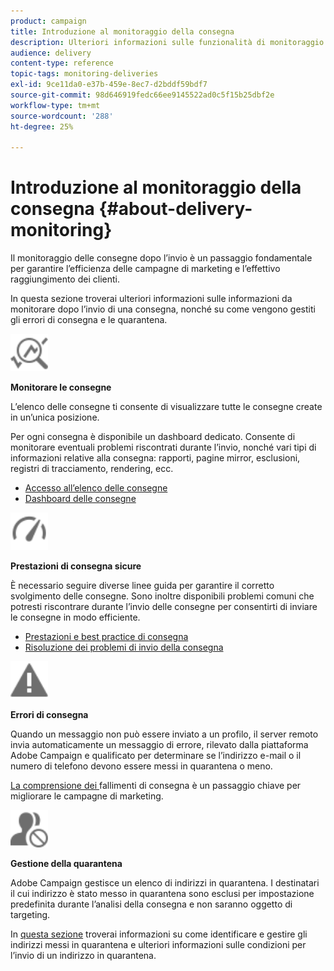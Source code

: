 ```yaml
---
product: campaign
title: Introduzione al monitoraggio della consegna
description: Ulteriori informazioni sulle funzionalità di monitoraggio della distribuzione di Campaign Classic.
audience: delivery
content-type: reference
topic-tags: monitoring-deliveries
exl-id: 9ce11da0-e37b-459e-8ec7-d2bddf59bdf7
source-git-commit: 98d646919fedc66ee9145522ad0c5f15b25dbf2e
workflow-type: tm+mt
source-wordcount: '288'
ht-degree: 25%

---
```


# Introduzione al monitoraggio della consegna {#about-delivery-monitoring}

Il monitoraggio delle consegne dopo l’invio è un passaggio fondamentale per garantire l’efficienza delle campagne di marketing e l’effettivo raggiungimento dei clienti.

In questa sezione troverai ulteriori informazioni sulle informazioni da monitorare dopo l’invio di una consegna, nonché su come vengono gestiti gli errori di consegna e le quarantena.

<img src="assets/do-not-localize/icon_monitor.svg" width="60px">

**Monitorare le consegne**

L’elenco delle consegne ti consente di visualizzare tutte le consegne create in un’unica posizione.

Per ogni consegna è disponibile un dashboard dedicato. Consente di monitorare eventuali problemi riscontrati durante l’invio, nonché vari tipi di informazioni relative alla consegna: rapporti, pagine mirror, esclusioni, registri di tracciamento, rendering, ecc.

* [Accesso all’elenco delle consegne](../../delivery/using/list-of-deliveries.md)
* [Dashboard delle consegne](../../delivery/using/delivery-dashboard.md)

<img src="assets/do-not-localize/icon_guidelines.svg" width="60px">

**Prestazioni di consegna sicure**

È necessario seguire diverse linee guida per garantire il corretto svolgimento delle consegne. Sono inoltre disponibili problemi comuni che potresti riscontrare durante l’invio delle consegne per consentirti di inviare le consegne in modo efficiente.

* [Prestazioni e best practice di consegna](../../delivery/using/delivery-performances.md)
* [Risoluzione dei problemi di invio della consegna](../../delivery/using/delivery-troubleshooting.md)

<img src="assets/do-not-localize/icon_failure.svg" width="60px">

**Errori di consegna**

Quando un messaggio non può essere inviato a un profilo, il server remoto invia automaticamente un messaggio di errore, rilevato dalla piattaforma Adobe Campaign e qualificato per determinare se l’indirizzo e-mail o il numero di telefono devono essere messi in quarantena o meno.

[La comprensione dei ](../../delivery/using/understanding-delivery-failures.md) fallimenti di consegna è un passaggio chiave per migliorare le campagne di marketing.

<img src="assets/do-not-localize/icon_quarantine.svg" width="60px">

**Gestione della quarantena**

 Adobe Campaign gestisce un elenco di indirizzi in quarantena. I destinatari il cui indirizzo è stato messo in quarantena sono esclusi per impostazione predefinita durante l’analisi della consegna e non saranno oggetto di targeting.

In [questa sezione](../../delivery/using/understanding-quarantine-management.md) troverai informazioni su come identificare e gestire gli indirizzi messi in quarantena e ulteriori informazioni sulle condizioni per l’invio di un indirizzo in quarantena.
